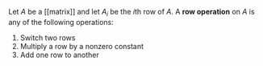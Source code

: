 Let $A$ be a [[matrix]] and let $A_i$ be the $i$th row of $A$. A **row operation** on $A$ is any of the following operations:
1. Switch two rows
2. Multiply a row by a nonzero constant
3. Add one row to another
